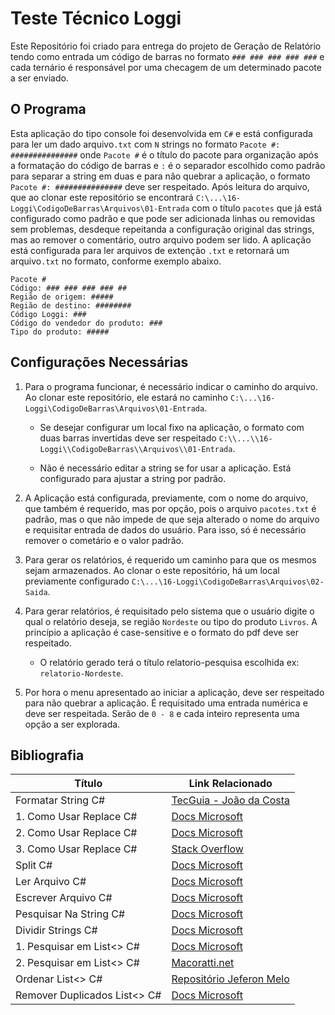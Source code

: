 # Teste Técnico Loggi

Este Repositório foi criado para entrega do projeto de Geração de Relatório tendo como entrada um código de barras no formato ``### ### ### ### ###`` e cada ternário é responsável por uma checagem de um determinado pacote a ser enviado.  

## O Programa

Esta aplicação do tipo console foi desenvolvida em ``C#`` e está configurada para ler um dado arquivo``.txt`` com ``N`` strings no formato ``Pacote #: ###############`` onde ``Pacote #`` é o título do pacote para organização após a formatação do código de barras e ``:`` é o separador escolhido como padrão para separar a string em duas e para não quebrar a aplicação, o formato ``Pacote #: ###############`` deve ser respeitado.
Após leitura do arquivo, que ao clonar este repositório se encontrará ``C:\...\16-Loggi\CodigoDeBarras\Arquivos\01-Entrada`` com o título ``pacotes`` que já está configurado como padrão e que pode ser adicionada linhas ou removidas sem problemas, desdeque repeitanda a configuração original das strings, mas ao remover o comentário, outro arquivo podem ser lido. A aplicação está configurada para ler arquivos de extenção ``.txt`` e retornará um arquivo``.txt`` no formato, conforme exemplo abaixo.  

```"
Pacote #
Código: ### ### ### ### ##
Região de origem: #####
Região de destino: ########
Código Loggi: ###
Código do vendedor do produto: ###
Tipo do produto: #####
```

## Configurações Necessárias

1. Para o programa funcionar, é necessário indicar o caminho do arquivo. Ao clonar este repositório, ele estará no caminho ``C:\...\16-Loggi\CodigoDeBarras\Arquivos\01-Entrada``.

    - Se desejar configurar um local fixo na aplicação, o formato com duas barras invertidas deve ser respeitado ``C:\\...\\16-Loggi\\CodigoDeBarras\\Arquivos\\01-Entrada``.

    - Não é necessário editar a string se for usar a aplicação. Está configurado para ajustar a string por padrão.

2. A Aplicação está configurada, previamente, com o nome do arquivo, que também é requerido, mas por opção, pois o arquivo ``pacotes.txt`` é padrão, mas o que não impede de que seja alterado o nome do arquivo e requisitar entrada de dados do usuário. Para isso, só é necessário remover o cometário e o valor padrão.  

3. Para gerar os relatórios, é requerido um caminho para que os mesmos sejam armazenados. Ao clonar o este repositório, há um local previamente configurado ``C:\...\16-Loggi\CodigoDeBarras\Arquivos\02-Saida``.

4. Para gerar relatórios, é requisitado pelo sistema que o usuário digite o qual o relatório deseja, se região ``Nordeste`` ou tipo do produto ``Livros``. A princípio a aplicação é case-sensitive e o formato do pdf deve ser respeitado.  

    - O relatório gerado terá o título relatorio-pesquisa escolhida ex: ``relatorio-Nordeste``.

5. Por hora o menu apresentado ao iniciar a aplicação, deve ser respeitado para não quebrar a aplicação. É requisitado uma entrada numérica e deve ser respeitada. Serão de ``0 - 8`` e cada inteiro representa uma opção a ser explorada.

## Bibliografia

|Título|Link Relacionado|
|-|-|
|Formatar String C#|[TecGuia - João da Costa](https://sites.google.com/site/tecguia/formatar-string-c-string-format)|
|1. Como Usar Replace C#|[Docs Microsoft](https://docs.microsoft.com/pt-br/dotnet/csharp/how-to/modify-string-contents#code-try-3)|
|2. Como Usar Replace C#|[Docs Microsoft](https://docs.microsoft.com/pt-br/dotnet/api/system.string.replace?view=net-5.0#System_String_Replace_System_Char_System_Char_)|
|3. Como Usar Replace C#|[Stack Overflow](https://stackoverflow.com/questions/4673437/c-sharp-replace-characters)|
|Split C#|[Docs Microsoft](https://docs.microsoft.com/pt-br/dotnet/standard/base-types/divide-up-strings)|
|Ler Arquivo C#|[Docs Microsoft](https://docs.microsoft.com/pt-br/troubleshoot/dotnet/csharp/read-write-text-file)|
|Escrever Arquivo C#|[Docs Microsoft](https://docs.microsoft.com/pt-br/dotnet/standard/io/how-to-write-text-to-a-file)|
|Pesquisar Na String C#|[Docs Microsoft](https://docs.microsoft.com/pt-br/dotnet/csharp/how-to/search-strings)|
|Dividir Strings C#|[Docs Microsoft](https://docs.microsoft.com/pt-br/dotnet/csharp/how-to/parse-strings-using-split#code-try-4)|
|1. Pesquisar em List<> C#|[Docs Microsoft](https://docs.microsoft.com/pt-br/dotnet/api/system.collections.generic.list-1.find?view=net-5.0)|
|2. Pesquisar em List<> C#|[Macoratti.net](http://www.macoratti.net/10/02/c_list1.htm)|
|Ordenar List<> C#|[Repositório Jeferon Melo](https://github.com/JefersonMelo/01-URI/blob/master/04-Estruturas_e_Bibliotecas/URI_1258/Program.cs)|
|Remover Duplicados List<> C# |[Docs Microsoft](https://docs.microsoft.com/pt-br/dotnet/framework/data/adonet/sql/linq/eliminate-duplicate-elements-from-a-sequence)|
